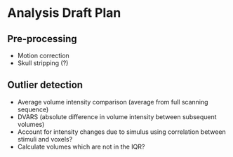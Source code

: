# Analysis Draft Plan

## Pre-processing
 - Motion correction 
 - Skull stripping (?)


 ## Outlier detection
 - Average volume intensity comparison (average from full scanning sequence)
 - DVARS (absolute difference in volume intensity between subsequent volumes)
 - Account for intensity changes due to simulus using correlation between stimuli and voxels?
 - Calculate volumes which are not in the IQR?
